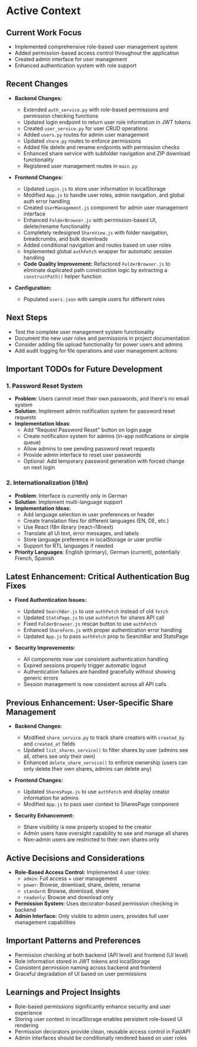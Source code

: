 # Active Context

## Current Work Focus
- Implemented comprehensive role-based user management system
- Added permission-based access control throughout the application
- Created admin interface for user management
- Enhanced authentication system with role support

## Recent Changes
- **Backend Changes:**
  - Extended `auth_service.py` with role-based permissions and permission checking functions
  - Updated login endpoint to return user role information in JWT tokens
  - Created `user_service.py` for user CRUD operations
  - Added `users.py` routes for admin user management
  - Updated `share.py` routes to enforce permissions
  - Added file delete and rename endpoints with permission checks
  - Enhanced share service with subfolder navigation and ZIP download functionality
  - Registered user management routes in `main.py`

- **Frontend Changes:**
  - Updated `Login.js` to store user information in localStorage
  - Modified `App.js` to handle user roles, admin navigation, and global auth error handling
  - Created `UserManagement.js` component for admin user management interface
  - Enhanced `FolderBrowser.js` with permission-based UI, delete/rename functionality
  - Completely redesigned `ShareView.js` with folder navigation, breadcrumbs, and bulk downloads
  - Added conditional navigation and routes based on user roles
  - Implemented global `authFetch` wrapper for automatic session handling
  - **Code Quality Improvement:** Refactored `FolderBrowser.js` to eliminate duplicated path construction logic by extracting a `constructPath()` helper function

- **Configuration:**
  - Populated `users.json` with sample users for different roles

## Next Steps
- Test the complete user management system functionality
- Document the new user roles and permissions in project documentation
- Consider adding file upload functionality for power users and admins
- Add audit logging for file operations and user management actions

## Important TODOs for Future Development

### 1. Password Reset System
- **Problem**: Users cannot reset their own passwords, and there's no email system
- **Solution**: Implement admin notification system for password reset requests
- **Implementation Ideas**:
  - Add "Request Password Reset" button on login page
  - Create notification system for admins (in-app notifications or simple queue)
  - Allow admins to see pending password reset requests
  - Provide admin interface to reset user passwords
  - Optional: Add temporary password generation with forced change on next login

### 2. Internationalization (i18n)
- **Problem**: Interface is currently only in German
- **Solution**: Implement multi-language support
- **Implementation Ideas**:
  - Add language selection in user preferences or header
  - Create translation files for different languages (EN, DE, etc.)
  - Use React i18n library (react-i18next)
  - Translate all UI text, error messages, and labels
  - Store language preference in localStorage or user profile
  - Support for RTL languages if needed
- **Priority Languages**: English (primary), German (current), potentially French, Spanish

## Latest Enhancement: Critical Authentication Bug Fixes
- **Fixed Authentication Issues:**
  - Updated `SearchBar.js` to use `authFetch` instead of old `fetch`
  - Updated `StatsPage.js` to use `authFetch` for shares API call
  - Fixed `FolderBrowser.js` rescan button to use `authFetch`
  - Enhanced `ShareForm.js` with proper authentication error handling
  - Updated `App.js` to pass `authFetch` prop to SearchBar and StatsPage

- **Security Improvements:**
  - All components now use consistent authentication handling
  - Expired sessions properly trigger automatic logout
  - Authentication failures are handled gracefully without showing generic errors
  - Session management is now consistent across all API calls

## Previous Enhancement: User-Specific Share Management
- **Backend Changes:**
  - Modified `share_service.py` to track share creators with `created_by` and `created_at` fields
  - Updated `list_shares_service()` to filter shares by user (admins see all, others see only their own)
  - Enhanced `delete_share_service()` to enforce ownership (users can only delete their own shares, admins can delete any)
  
- **Frontend Changes:**
  - Updated `SharesPage.js` to use `authFetch` and display creator information for admins
  - Modified `App.js` to pass user context to SharesPage component
  
- **Security Enhancement:**
  - Share visibility is now properly scoped to the creator
  - Admin users have oversight capability to see and manage all shares
  - Non-admin users are restricted to their own shares only

## Active Decisions and Considerations
- **Role-Based Access Control:** Implemented 4 user roles:
  - `admin`: Full access + user management
  - `power`: Browse, download, share, delete, rename
  - `standard`: Browse, download, share
  - `readonly`: Browse and download only
- **Permission System:** Uses decorator-based permission checking in backend
- **Admin Interface:** Only visible to admin users, provides full user management capabilities

## Important Patterns and Preferences
- Permission checking at both backend (API level) and frontend (UI level)
- Role information stored in JWT tokens and localStorage
- Consistent permission naming across backend and frontend
- Graceful degradation of UI based on user permissions

## Learnings and Project Insights
- Role-based permissions significantly enhance security and user experience
- Storing user context in localStorage enables persistent role-based UI rendering
- Permission decorators provide clean, reusable access control in FastAPI
- Admin interfaces should be conditionally rendered based on user roles
